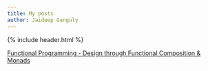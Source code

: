 ```yaml
---
title: My posts
author: Jaideep Ganguly
---
```


{% include header.html %}

[Functional Programming - Design through Functional Composition & Monads](https://www.linkedin.com/feed/update/urn:li:activity:6522136329810210816/)




